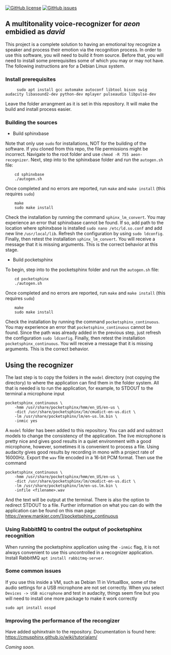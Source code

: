 [![GitHub license](https://img.shields.io/github/license/cartheur/aeon-recognizer)](https://github.com/cartheur/aeon-recognizer/blob/main/LICENSE.txt)
[![GitHub issues](https://img.shields.io/github/issues/cartheur/voice-recognizer)](https://github.com/cartheur/voice-recognizer/issues)

## A multitonality voice-recognizer for _aeon_ embidied as _david_

This project is a complete solution to having an emotional toy recognize a speaker and process their emotion via the recognition process. In order to use this software, you will need to build it from source. Before that, you will need to install some prerequisites some of which you may or may not have. The following instructions are for a Debian Linux system.

### Install prerequisites

```
     sudo apt install gcc automake autoconf libtool bison swig audacity libasound2-dev python-dev mplayer pulseaudio libpulse-dev
```
Leave the folder arrangment as it is set in this repository. It will make the build and install process easier.

### Building the sources

* Build sphinxbase

Note that only use `sudo` for installations, NOT for the building of the software. If you cloned from this repo, the file permissions might be incorrect. Navigate to the root folder and use `chmod -R 755 aeon-recognizer`. Next, step into to the sphinxbase folder and run the `autogen.sh` file:
		
```
    cd sphinxbase
    ./autogen.sh
```
Once completed and no errors are reported, run `make` and `make install` (this requires `sudo`)

```
    make
    sudo make install
```	
Check the installation by running the command `sphinx_lm_convert`. You may experience an error that sphinxbase cannot be found. If so, add path to the location where sphinxbase is installed `sudo nano /etc/ld.so.conf` and add new line `/usr/local/lib`. Refresh the configuration by using `sudo ldconfig`. Finally, then retest the installation `sphinx_lm_convert`. You will receive a message that it is missing arguments. This is the correct behavior at this stage.

* Build pocketsphinx

To begin, step into to the pocketsphinx folder and run the `autogen.sh` file:
		
```
    cd pocketsphinx
    ./autogen.sh
```
Once completed and no errors are reported, run `make` and `make install` (this requires `sudo`)

```
    make
    sudo make install
```	
Check the installation by running the command `pocketsphinx_continuous`. You may experience an error that `pocketsphinx_continuous` cannot be found. Since the path was already added in the previous step, just refresh the configuration `sudo ldconfig`. Finally, then retest the installation `pocketsphinx_continuous`. You will receive a message that it is missing arguments. This is the correct behavior.

## Using the recognizer

The last step is to copy the folders in the `model` directory (not copying the directory) to where the application can find them in the folder system. All that is needed is to run the application, for example, to STDOUT to the terminal a microphone input

```
pocketsphinx_continuous \
    -hmm /usr/share/pocketsphinx/hmm/en_US/en-us \
    -dict /usr/share/pocketsphinx/lm/cmudict-en-us.dict \
    -lm /usr/share/pocketsphinx/lm/en-us.lm.bin \
    -inmic yes
```
A `model` folder has been added to this repository. You can add and subtract models to change the consistency of the application. The live microphone is pretty nice and gives good results in a quiet environment with a good microphone, however, sometimes it is convenient to process a file. Using audacity gives good results by recording in mono with a project rate of 16000Hz. Export the `wav` file encoded in a 16-bit PCM format. Then use the command

```
pocketsphinx_continuous \
    -hmm /usr/share/pocketsphinx/hmm/en_US/en-us \
    -dict /usr/share/pocketsphinx/lm/cmudict-en-us.dict \
    -lm /usr/share/pocketsphinx/lm/en-us.lm.bin \
    -infile <filename>.wav
```

And the text will be output at the terminal. There is also the option to redirect STDOUT to a file. Further information on what you can do with the application can be found on this man page: https://www.mankier.com/1/pocketsphinx_continuous
	
### Using RabbitMQ to control the output of pocketsphinx recognition
	
When running the pocketsphinx application using the `-inmic` flag, it is not always convenient to use this uncontrolled in a recognizer application. Install RabbitMQ `apt install rabbitmq-server`.

### Some common issues

If you use this inside a VM, such as Debian 11 in VirtualBox, some of the audio settings for a USB microphone are not set correctly. When you select `Devices -> USB microphone` and test in audacity, things seem fine but you will need to install one more package to make it work correctly
```
sudo apt install osspd
```

### Improving the performance of the recongizer

Have added sphinxtrain to the repository. Documentation is found here: https://cmusphinx.github.io/wiki/tutorialam/

*Coming soon.*
